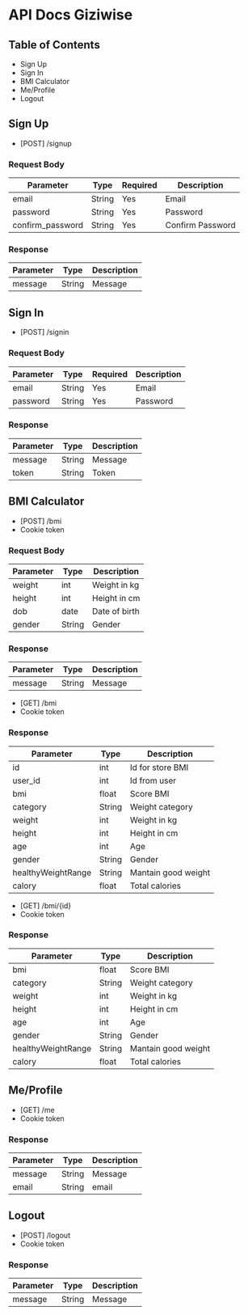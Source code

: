 # API Docs Giziwise

## Table of Contents

- Sign Up
- Sign In
- BMI Calculator
- Me/Profile
- Logout

## Sign Up

- [POST] /signup

### Request Body
| Parameter         | Type   | Required | Description      |
| ----------------- | ------ | -------- | ---------------- |
| email             | String | Yes      | Email            |
| password          | String | Yes      | Password         |
| confirm_password  | String | Yes      | Confirm Password |

### Response
| Parameter | Type   | Description |
| --------- | ------ | ----------- |
| message   | String | Message     |

## Sign In

- [POST] /signin

### Request Body
| Parameter | Type   | Required | Description |
| --------- | ------ | -------- | ----------- |
| email     | String | Yes      | Email       |
| password  | String | Yes      | Password    |

### Response
| Parameter | Type   | Description |
| --------- | ------ | ----------- |
| message   | String | Message     |
| token     | String | Token       |

## BMI Calculator

- [POST] /bmi
- Cookie token

### Request Body
| Parameter          | Type   | Description   |
| ------------------ | ------ | ------------- |
| weight             | int    | Weight in kg  |
| height             | int    | Height in cm  |
| dob                | date   | Date of birth |
| gender             | String | Gender        |

### Response
| Parameter | Type   | Description |
| --------- | ------ | ----------- |
| message   | String | Message     |

- [GET] /bmi
- Cookie token

### Response
| Parameter          | Type   | Description         |
| ------------------ | ------ | ------------------- |
| id                 | int    | Id for store BMI    |
| user_id            | int    | Id from user        |
| bmi                | float  | Score BMI           |
| category           | String | Weight category     |
| weight             | int    | Weight in kg        |
| height             | int    | Height in cm        |
| age                | int    | Age                 |
| gender             | String | Gender              |
| healthyWeightRange | String | Mantain good weight |
| calory             | float  | Total calories      |

- [GET] /bmi/{id}
- Cookie token

### Response
| Parameter          | Type   | Description         |
| ------------------ | ------ | ------------------- |
| bmi                | float  | Score BMI           |
| category           | String | Weight category     |
| weight             | int    | Weight in kg        |
| height             | int    | Height in cm        |
| age                | int    | Age                 |
| gender             | String | Gender              |
| healthyWeightRange | String | Mantain good weight |
| calory             | float  | Total calories      |

## Me/Profile

- [GET] /me
- Cookie token

### Response
| Parameter | Type   | Description |
| --------- | ------ | ----------- |
| message   | String | Message     |
| email     | String | email       |

## Logout

- [POST] /logout
- Cookie token

### Response
| Parameter | Type   | Description |
| --------- | ------ | ----------- |
| message   | String | Message     |
